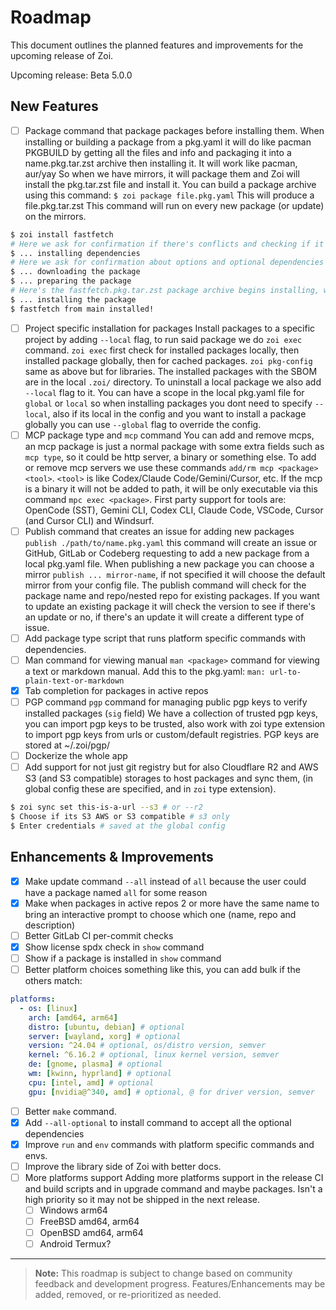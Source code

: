 # Roadmap

This document outlines the planned features and improvements for the upcoming release of Zoi.

Upcoming release: Beta 5.0.0

## New Features

- [ ] Package command that package packages before installing them.
      When installing or building a package from a pkg.yaml it will do like pacman PKGBUILD by getting all the files and info and packaging it into a name.pkg.tar.zst archive then installing it.
      It will work like pacman, aur/yay
      So when we have mirrors, it will package them and Zoi will install the pkg.tar.zst file and install it.
      You can build a package archive using this command:
      `$ zoi package file.pkg.yaml`
      This will produce a file.pkg.tar.zst
      This command will run on every new package (or update) on the mirrors.

```sh
$ zoi install fastfetch
# Here we ask for confirmation if there's conflicts and checking if it's work on the user platform
$ ... installing dependencies
# Here we ask for confirmation about options and optional dependencies
$ ... downloading the package
$ ... preparing the package
# Here's the fastfetch.pkg.tar.zst package archive begins installing, we need just that file for installing packages
$ ... installing the package
$ fastfetch from main installed!
```

- [ ] Project specific installation for packages
      Install packages to a specific project by adding `--local` flag, to run said package we do `zoi exec` command.
      `zoi exec` first check for installed packages locally, then installed package globally, then for cached packages.
      `zoi pkg-config` same as above but for libraries.
      The installed packages with the SBOM are in the local `.zoi/` directory.
      To uninstall a local package we also add `--local` flag to it.
      You can have a scope in the local pkg.yaml file for `global` or `local` so when installing packages you dont need to specify `--local`, also if its local in the config and you want to install a package globally you can use `--global` flag to override the config.
- [ ] MCP package type and `mcp` command
      You can add and remove mcps, an mcp package is just a normal package with some extra fields such as `mcp type`, so it could be http server, a binary or something else.
      To add or remove mcp servers we use these commands `add/rm mcp <package> <tool>`.
      `<tool>` is like Codex/Claude Code/Gemini/Cursor, etc.
      If the mcp is a binary it will not be added to path, it will be only executable via this command `mpc exec <package>`.
      First party support for tools are: OpenCode (SST), Gemini CLI, Codex CLI, Claude Code, VSCode, Cursor (and Cursor CLI) and Windsurf.
- [ ] Publish command that creates an issue for adding new packages
      `publish ./path/to/name.pkg.yaml` this command will create an issue or GitHub, GitLab or Codeberg requesting to add a new package from a local pkg.yaml file.
      When publishing a new package you can choose a mirror `publish ... mirror-name`, if not specified it will choose the default mirror from your config file.
      The publish command will check for the package name and repo/nested repo for existing packages.
      If you want to update an existing package it will check the version to see if there's an update or no, if there's an update it will create a different type of issue.
- [ ] Add package type script that runs platform specific commands with dependencies.
- [ ] Man command for viewing manual
      `man <package>` command for viewing a text or markdown manual.
      Add this to the pkg.yaml: `man: url-to-plain-text-or-markdown`
- [x] Tab completion for packages in active repos
- [ ] PGP command
      `pgp` command for managing public pgp keys to verify installed packages (`sig` field)
      We have a collection of trusted pgp keys, you can import pgp keys to be trusted, also work with zoi type extension to import pgp keys from urls or custom/default registries.
      PGP keys are stored at ~/.zoi/pgp/
- [ ] Dockerize the whole app
- [ ] Add support for not just git registry but for also Cloudflare R2 and AWS S3 (and S3 compatible) storages to host packages and sync them, (in global config these are specified, and in `zoi` type extension).

```sh
$ zoi sync set this-is-a-url --s3 # or --r2
$ Choose if its S3 AWS or S3 compatible # s3 only
$ Enter credentials # saved at the global config
```

## Enhancements & Improvements

- [x] Make update command `--all` instead of `all` because the user could have a package named `all` for some reason
- [x] Make when packages in active repos 2 or more have the same name to bring an interactive prompt to choose which one (name, repo and description)
- [ ] Better GitLab CI per-commit checks
- [x] Show license spdx check in `show` command
- [ ] Show if a package is installed in `show` command
- [ ] Better platform choices
      something like this, you can add bulk if the others match:

```yaml
platforms:
  - os: [linux]
    arch: [amd64, arm64]
    distro: [ubuntu, debian] # optional
    server: [wayland, xorg] # optional
    version: ^24.04 # optional, os/distro version, semver
    kernel: ^6.16.2 # optional, linux kernel version, semver
    de: [gnome, plasma] # optional
    wm: [kwinn, hyprland] # optional
    cpu: [intel, amd] # optional
    gpu: [nvidia@^340, amd] # optional, @ for driver version, semver
```

- [ ] Better `make` command.
- [x] Add `--all-optional` to install command to accept all the optional dependencies
- [x] Improve `run` and `env` commands with platform specific commands and envs.
- [ ] Improve the library side of Zoi with better docs.
- [ ] More platforms support
      Adding more platforms support in the release CI and build scripts and in upgrade command and maybe packages.
      Isn't a high priority so it may not be shipped in the next release.
  - [ ] Windows arm64
  - [ ] FreeBSD amd64, arm64
  - [ ] OpenBSD amd64, arm64
  - [ ] Android Termux?

---

> **Note:** This roadmap is subject to change based on community feedback and development progress. Features/Enhancements may be added, removed, or re-prioritized as needed.
